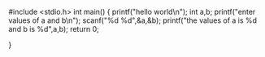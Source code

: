 #include <stdio.h> 
int main() 
{ 
    printf("hello world\n"); 
    int a,b; 
    printf("enter values of a and b\n"); 
    scanf("%d %d",&a,&b); 
    printf("the values of a is %d and b is %d",a,b); 
    return 0; 
    
}

